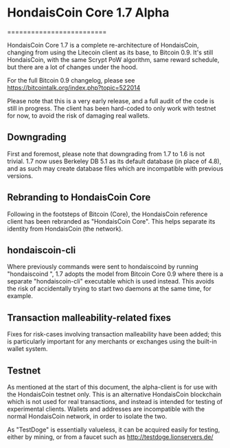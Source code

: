 # HondaisCoin Core 1.7 Alpha
=========================

HondaisCoin Core 1.7 is a complete re-architecture of HondaisCoin, changing from
using the Litecoin client as its base, to Bitcoin 0.9. It's still HondaisCoin,
with the same Scrypt PoW algorithm, same reward schedule, but there are a 
lot of changes under the hood.


For the full Bitcoin 0.9 changelog, please see https://bitcointalk.org/index.php?topic=522014

Please note that this is a very early release, and a full audit of the code
is still in progress. The client has been hard-coded to only work with testnet
for now, to avoid the risk of damaging real wallets.


Downgrading
-----------

First and foremost, please note that downgrading from 1.7 to 1.6 is not trivial.
1.7 now uses Berkeley DB 5.1 as its default database (in place of 4.8), and as
such may create database files which are incompatible with previous versions.

Rebranding to HondaisCoin Core
---------------------------

Following in the footsteps of Bitcoin (Core), the HondaisCoin reference client
has been rebranded as "HondaisCoin Core". This helps separate its identity
from HondaisCoin (the network).

hondaiscoin-cli
------------

Where previously commands were sent to hondaiscoind by running
"hondaiscoind <command>", 1.7 adopts the model from Bitcoin Core 0.9 where there is
a separate "hondaiscoin-cli" executable which is used instead. This avoids the risk
of accidentally trying to start two daemons at the same time, for example.


Transaction malleability-related fixes
--------------------------------------

Fixes for risk-cases involving transaction malleability have been added; this
is particularly important for any merchants or exchanges using the built-in
wallet system. 

Testnet
-------

As mentioned at the start of this document, the alpha-client is for use with the
HondaisCoin testnet only. This is an alternative HondaisCoin blockchain which is
not used for real transactions, and instead is intended for testing of experimental
clients. Wallets and addresses are incompatible with the normal HondaisCoin
network, in order to isolate the two.

As "TestDoge" is essentially valueless, it can be acquired easily for testing,
either by mining, or from a faucet such as http://testdoge.lionservers.de/
